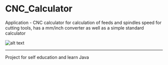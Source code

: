 # CNC_Calculator
Application - CNC calculator for calculation of feeds and spindles speed for cutting tools, 
has a mm/inch converter as well as a simple standard calculator

![alt text](https://github.com/wues4/CNC_Calculator/blob/master/src/com/swing/Icons/CNC%20Calculator.png)


-----------------------------
Project for self education and learn Java